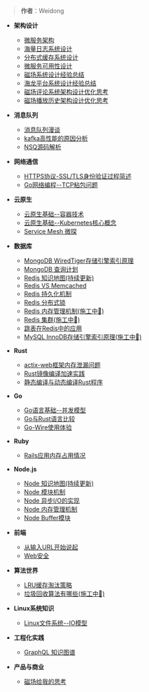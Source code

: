 > **作者**：Weidong

- **架构设计**
  * [微服务架构](architecture/microservice.md)
  * [海量日志系统设计](architecture/log.md)
  * [分布式缓存系统设计](architecture/cache.md)
  * [微服务可用性设计](architecture/available.md)
  * [磁场系统设计经验总结](architecutre/magnet.md)
  * [海龙平台系统设计经验总结](architecture/pylon.md)
  * [磁场评论系统架构设计优化思考](architecture/comment.md)
  * [磁场播放历史架构设计优化思考](architecture/play-history.md)

- **消息队列**
  * [消息队列漫谈](mq/mq-basic.md)
  * [kafka高性能的原因分析](mq/kafka_perf.md)
  * [NSQ源码解析](mq/nsq.md)

- **网络通信**
  * [HTTPS协议-SSL/TLS身份验证过程简述](net/https-protocol.md)
  * [Go网络编程--TCP粘包问题](net/tcp.md)

- **云原生**
  * [云原生基础--容器技术](cloudNative/container-basic.md)
  * [云原生基础--Kubernetes核心概念](cloudNative/kubernetes-basic.md)
  * [Service Mesh 微探](cloudNative/service-mesh.md)

- **数据库**
  * [MongoDB WiredTiger存储引擎索引原理](db/mongodb-index.md)
  * [MongoDB 查询计划](db/mongodb-index-query-plan.md)
  * [Redis 知识地图(持续更新)](db/redis-map.md)
  * [Redis VS Memcached](db/redis-vs-memcache.md)
  * [Redis 持久化机制](db/redis-persistence.md)
  * [Redis 分布式锁](db/redis-lock.md)
  * [Redis 内存管理机制(施工中👷)](db/redis-memory.md)
  * [Redis 集群(施工中👷)](db/redis-cluster.md)
  * [跳表在Redis中的应用](algorithms/skip-list.md)
  * [MySQL InnoDB存储引擎索引原理(施工中👷)](db/mysql-index.md)

- **Rust**
  * [actix-web框架内存泄漏问题](rust/actix-web-leak.md)
  * [Rust镜像编译加速实践](rust/docker-compile.md)
  * [静态编译与动态编译Rust程序](rust/compile.md)

- **Go**
  * [Go语言基础--并发模型](go/goroutine.md)
  * [Go与Rust语言比较](go/go-vs-rust.md)
  * [Go-Wire使用体验](go/wire.md)

- **Ruby**
  * [Rails应用内存占用情况](ruby/rails-memory.md)

- **Node.js**
  * [Node 知识地图(持续更新)](node/map.md)
  * [Node 模块机制](node/require.md)
  * [Node 异步I/O的实现](node/io.md)
  * [Node 内存管理机制](node/memory.md)
  * [Node Buffer模块](node/buffer.md)

- **前端**
  * [从输入URL开始说起](frontend/browser-process.md)
  * [Web安全](frontend/security.md)

- **算法世界**
  * [LRU缓存淘汰策略](algorithms/lru.md)
  * [垃圾回收算法有哪些(施工中👷)](algorithms/gc.md)

- **Linux系统知识**
  * [Linux文件系统--IO模型](linux/io.md)

- **工程化实践**
  * [GraphQL 知识图谱](experience/graphql.md)

- **产品与商业**
  * [磁场给我的思考](biz/magnet.md)